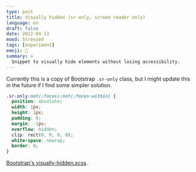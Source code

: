 ```yaml
---
type: post
title: Visually hidden (sr-only, screen reader only)
language: en
draft: false
date: 2022-04-13
mood: Stressed
tags: [experiment]
emoji: 🫣
summary: >
  Snippet to visually hide elements without losing accessibility.
---
```


Currently this is a copy of Bootstrap `.sr-only` class, but I might update this
in the future if I find some simpler solution.

```css
.sr-only:not(:focus):not(:focus-within) {
  position: absolute;
  width: 1px;
  height: 1px;
  padding: 0;
  margin: -1px;
  overflow: hidden;
  clip: rect(0, 0, 0, 0);
  white-space: nowrap;
  border: 0;
}
```

[Bootstrap's visually-hidden.scss](https://github.com/twbs/bootstrap/blob/1df098361cac04217d6a464c80e890c4335ecb5c/scss/mixins/_visually-hidden.scss).
